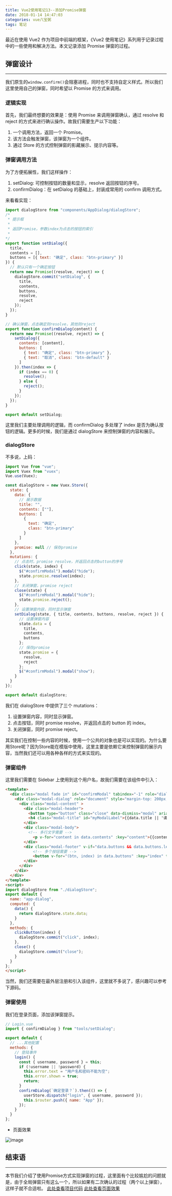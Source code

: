 ```yaml
---
title: Vue2使用笔记13--添加Promise弹窗
date: 2018-01-14 14:47:03
categories: vue八宝粥
tags: 笔记
---
```


最近在使用 Vue2 作为项目中前端的框架，《Vue2 使用笔记》系列用于记录过程中的一些使用和解决方法。本文记录添加 Promise 弹窗的过程。

<!--more-->

## 弹窗设计

---

我们原生的`window.confirm()`会阻塞进程，同时也不支持自定义样式。所以我们这里使用自己的弹窗，同时希望以 Promise 的方式来调用。

### 逻辑实现

首先，我们最终想要的效果是：使用 Promise 来调用弹窗确认，通过 resolve 和 reject 的方式来进行确认操作。故我们需要生产以下功能：

1. 一个调用方法，返回一个 Promise。
2. 该方法会触发弹窗，该弹窗为一个组件。
3. 通过 Store 的方式控制弹窗的影藏展示、提示内容等。

### 弹窗调用方法

为了方便拓展性，我们这样操作：

1. setDialog: 可控制按钮的数量和显示，resolve 返回按钮的序号。
2. confirmDialog：在 setDialog 的基础上，封装成常用的 confirm 调用方式。

来看看实现：

```js
import dialogStore from "components/AppDialog/dialogStore";
/*
 * 提示框
 * 
 * 返回Promise，参数index为点击的按钮的索引
 * 
*/
export function setDialog({
  title,
  contents = [],
  buttons = [{ text: "确定", class: "btn-primary" }]
}) {
  // 默认只有一个确定按钮
  return new Promise((resolve, reject) => {
    dialogStore.commit("setDialog", {
      title,
      contents,
      buttons,
      resolve,
      reject
    });
  });
}

// 确认弹窗，点击确定则resolve，其他则reject
export function confirmDialog(content) {
  return new Promise((resolve, reject) => {
    setDialog({
      contents: [content],
      buttons: [
        { text: "确定", class: "btn-primary" },
        { text: "取消", class: "btn-default" }
      ]
    }).then(index => {
      if (index == 0) {
        resolve();
      } else {
        reject();
      }
    });
  });
}

export default setDialog;
```

这里我们主要处理调用的逻辑，而 confirmDialog 多处理了 index 是否为确认按钮的逻辑。更多的时候，我们是通过 dialogStore 来控制弹窗的内容和展示。

### dialogStore

不多说，上码：

```js
import Vue from "vue";
import Vuex from "vuex";
Vue.use(Vuex);

const dialogStore = new Vuex.Store({
  state: {
    data: {
      // 展示数据
      title: "",
      contents: [""],
      buttons: [
        {
          text: "确定",
          class: "btn-primary"
        }
      ]
    },
    promise: null // 保存promise
  },
  mutations: {
    // 点击时，promise resolve，并返回点击的button的序号
    click(state, index) {
      $("#confirmModal").modal("hide");
      state.promise.resolve(index);
    },
    // 关闭弹窗，promise reject
    close(state) {
      $("#confirmModal").modal("hide");
      state.promise.reject();
    },
    // 设置弹窗内容，同时显示弹窗
    setDialog(state, { title, contents, buttons, resolve, reject }) {
      // 设置弹窗内容
      state.data = {
        title,
        contents,
        buttons
      };
      // 保存promise
      state.promise = {
        resolve,
        reject
      };
      $("#confirmModal").modal("show");
    }
  }
});

export default dialogStore;
```

我们在 dialogStore 中提供了三个 mutations：

1. 设置弹窗内容，同时显示弹窗。
2. 点击按钮，同时 promise resolve，并返回点击的 button 的 index。
3. 关闭弹窗，同时 promise reject。

其实我们在控制一些内容的时候，使用一个公共的对象也是可以实现的。为什么要用Store呢？因为Store能在模版中使用，这里主要是依赖它来控制弹窗的展示内容，当然我们还可以用各种各样的方式来实现的。

### 弹窗组件

这里我们需要在 Sidebar 上使用到这个用户名，故我们需要在该组件中引入：

```html
<template>
  <div class="modal fade in" id="confirmModal" tabindex="-1" role="dialog" aria-labelledby="myModalLabel">
    <div class="modal-dialog" role="document" style="margin-top: 200px;">
      <div class="modal-content" >
        <div class="modal-header">
          <button type="button" class="close" data-dismiss="modal" aria-label="Close" @click="close"><span aria-hidden="true">&times;</span></button>
          <h4 class="modal-title" id="myModalLabel">{{data.title || '请确认'}}</h4>
        </div>
        <div class="modal-body">
          <!-- 多行文字需要 -->
            <p v-for="content in data.contents" :key="content">{{content}}</p>
        </div>
        <div class="modal-footer" v-if="data.buttons && data.buttons.length">
            <!-- 多个按钮需要 -->
            <button v-for="(btn, index) in data.buttons" :key="index" type="button" class="btn" :class="btn.class" @click="clickButton(index)">{{btn.text}}</button>
        </div>
      </div>
    </div>
  </div>
</template>
<script>
import dialogStore from "./dialogStore";
export default {
  name: "app-dialog",
  computed: {
    data() {
      return dialogStore.state.data;
    }
  },
  methods: {
    clickButton(index) {
      dialogStore.commit("click", index);
    },
    close() {
      dialogStore.commit("close");
    }
  }
};
</script>
```

当然，我们还需要在最外层注册和引入该组件，这里就不多说了，感兴趣可以参考下源码。

### 弹窗使用

我们在登录页面，添加该弹窗提示。

```js
// Login.vue
import { confirmDialog } from "tools/setDialog";

export default {
  // ...其他配置
  methods: {
    // 登陆事件
    login() {
      const { username, password } = this;
      if (!username || !password) {
        this.error.text = "用户名和密码不能为空";
        this.error.shown = true;
        return;
      }
      confirmDialog(`确定登录？`).then(() => {
        userStore.dispatch("login", { username, password });
        this.$router.push({ name: "App" });
      });
    }
  }
};
```

- 页面效果

![image](https://github-imglib-1255459943.cos.ap-chengdu.myqcloud.com/1514887347%281%29.png)

## 结束语

---

本节我们介绍了使用Promise方式实现弹窗的过程，这里面有个比较尴尬的问题就是，由于全局弹窗只有这么一个，所以如果有二次确认的过程（两个以上弹窗），这样子就不合适啦。
[此处查看项目代码](https://github.com/godbasin/godbasin.github.io/tree/blog-codes/vue2-notes/13-dialog-component)
[此处查看页面效果](http://ofyya1gfg.bkt.clouddn.com/13-dialog-component/index.html)
